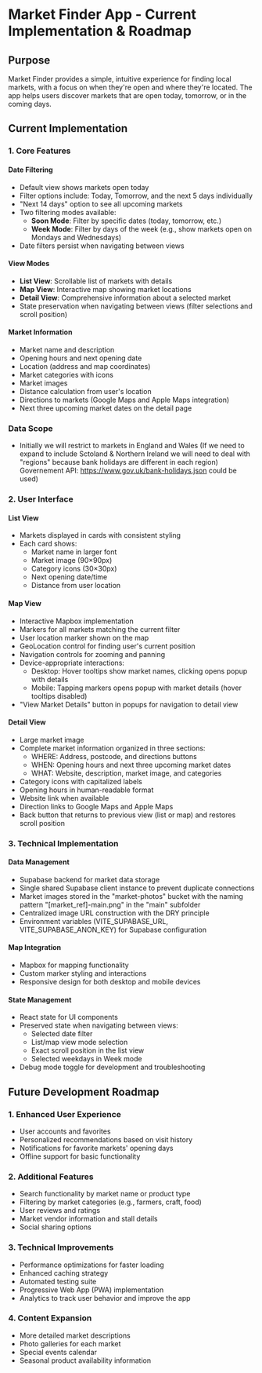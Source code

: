 # Market Finder App - Current Implementation & Roadmap

## Purpose
Market Finder provides a simple, intuitive experience for finding local markets, with a focus on when they're open and where they're located. The app helps users discover markets that are open today, tomorrow, or in the coming days.

## Current Implementation

### 1. Core Features

#### Date Filtering
- Default view shows markets open today
- Filter options include: Today, Tomorrow, and the next 5 days individually
- "Next 14 days" option to see all upcoming markets
- Two filtering modes available:
  - **Soon Mode**: Filter by specific dates (today, tomorrow, etc.)
  - **Week Mode**: Filter by days of the week (e.g., show markets open on Mondays and Wednesdays)
- Date filters persist when navigating between views

#### View Modes
- **List View**: Scrollable list of markets with details
- **Map View**: Interactive map showing market locations
- **Detail View**: Comprehensive information about a selected market
- State preservation when navigating between views (filter selections and scroll position)

#### Market Information
- Market name and description
- Opening hours and next opening date
- Location (address and map coordinates)
- Market categories with icons
- Market images
- Distance calculation from user's location
- Directions to markets (Google Maps and Apple Maps integration)
- Next three upcoming market dates on the detail page

### Data Scope
- Initially we will restrict to markets in England and Wales
(If we need to expand to include Sctoland & Northern Ireland we will need to deal with "regions" because bank holidays are different in each region)
Governement API: https://www.gov.uk/bank-holidays.json could be used)

### 2. User Interface

#### List View
- Markets displayed in cards with consistent styling
- Each card shows:
  - Market name in larger font
  - Market image (90×90px)
  - Category icons (30×30px)
  - Next opening date/time
  - Distance from user location

#### Map View
- Interactive Mapbox implementation
- Markers for all markets matching the current filter
- User location marker shown on the map
- GeoLocation control for finding user's current position
- Navigation controls for zooming and panning
- Device-appropriate interactions:
  - Desktop: Hover tooltips show market names, clicking opens popup with details
  - Mobile: Tapping markers opens popup with market details (hover tooltips disabled)
- "View Market Details" button in popups for navigation to detail view

#### Detail View
- Large market image
- Complete market information organized in three sections:
  - WHERE: Address, postcode, and directions buttons
  - WHEN: Opening hours and next three upcoming market dates
  - WHAT: Website, description, market image, and categories
- Category icons with capitalized labels
- Opening hours in human-readable format
- Website link when available
- Direction links to Google Maps and Apple Maps
- Back button that returns to previous view (list or map) and restores scroll position

### 3. Technical Implementation

#### Data Management
- Supabase backend for market data storage
- Single shared Supabase client instance to prevent duplicate connections
- Market images stored in the "market-photos" bucket with the naming pattern "[market_ref]-main.png" in the "main" subfolder
- Centralized image URL construction with the DRY principle
- Environment variables (VITE_SUPABASE_URL, VITE_SUPABASE_ANON_KEY) for Supabase configuration

#### Map Integration
- Mapbox for mapping functionality
- Custom marker styling and interactions
- Responsive design for both desktop and mobile devices

#### State Management
- React state for UI components
- Preserved state when navigating between views:
  - Selected date filter
  - List/map view mode selection
  - Exact scroll position in the list view
  - Selected weekdays in Week mode
- Debug mode toggle for development and troubleshooting

## Future Development Roadmap

### 1. Enhanced User Experience
- User accounts and favorites
- Personalized recommendations based on visit history
- Notifications for favorite markets' opening days
- Offline support for basic functionality

### 2. Additional Features
- Search functionality by market name or product type
- Filtering by market categories (e.g., farmers, craft, food)
- User reviews and ratings
- Market vendor information and stall details
- Social sharing options

### 3. Technical Improvements
- Performance optimizations for faster loading
- Enhanced caching strategy
- Automated testing suite
- Progressive Web App (PWA) implementation
- Analytics to track user behavior and improve the app

### 4. Content Expansion
- More detailed market descriptions
- Photo galleries for each market
- Special events calendar
- Seasonal product availability information

